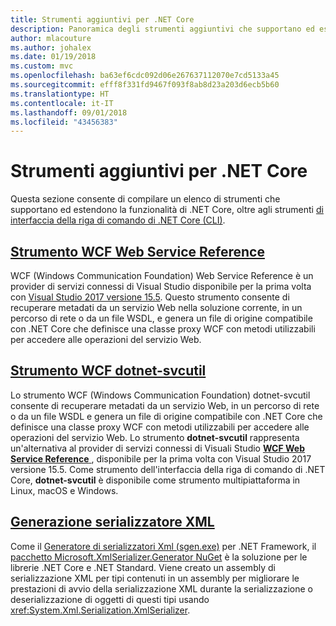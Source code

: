 ```yaml
---
title: Strumenti aggiuntivi per .NET Core
description: Panoramica degli strumenti aggiuntivi che supportano ed estendono la funzionalità di .NET Core.
author: mlacouture
ms.author: johalex
ms.date: 01/19/2018
ms.custom: mvc
ms.openlocfilehash: ba63ef6cdc092d06e267637112070e7cd5133a45
ms.sourcegitcommit: efff8f331fd9467f093f8ab8d23a203d6ecb5b60
ms.translationtype: HT
ms.contentlocale: it-IT
ms.lasthandoff: 09/01/2018
ms.locfileid: "43456383"
---
```

# <a name="net-core-additional-tools"></a>Strumenti aggiuntivi per .NET Core

Questa sezione consente di compilare un elenco di strumenti che supportano ed estendono la funzionalità di .NET Core, oltre agli strumenti [di interfaccia della riga di comando di .NET Core (CLI)](..\tools\index.md).

## <a name="wcf-web-service-reference-toolwcf-web-service-reference-guidemd"></a>[Strumento WCF Web Service Reference](wcf-web-service-reference-guide.md)

WCF (Windows Communication Foundation) Web Service Reference è un provider di servizi connessi di Visual Studio disponibile per la prima volta con [Visual Studio 2017 versione 15.5](https://visualstudio.microsoft.com/news/releasenotes/vs2017-relnotes#WCFTools). Questo strumento consente di recuperare metadati da un servizio Web nella soluzione corrente, in un percorso di rete o da un file WSDL, e genera un file di origine compatibile con .NET Core che definisce una classe proxy WCF con metodi utilizzabili per accedere alle operazioni del servizio Web.

## <a name="wcf-dotnet-svcutil-tooldotnet-svcutil-guidemd"></a>[Strumento WCF dotnet-svcutil](dotnet-svcutil-guide.md)

Lo strumento WCF (Windows Communication Foundation) dotnet-svcutil consente di recuperare metadati da un servizio Web, in un percorso di rete o da un file WSDL e genera un file di origine compatibile con .NET Core che definisce una classe proxy WCF con metodi utilizzabili per accedere alle operazioni del servizio Web. Lo strumento **dotnet-svcutil** rappresenta un'alternativa al provider di servizi connessi di Visuali Studio [ **WCF Web Service Reference** ](wcf-web-service-reference-guide.md), disponibile per la prima volta con Visual Studio 2017 versione 15.5. Come strumento dell'interfaccia della riga di comando di .NET Core, **dotnet-svcutil** è disponibile come strumento multipiattaforma in Linux, macOS e Windows.

## <a name="xml-serializer-generatorxml-serializer-generatormd"></a>[Generazione serializzatore XML](xml-serializer-generator.md)

Come il [Generatore di serializzatori Xml (sgen.exe)](../../standard/serialization/xml-serializer-generator-tool-sgen-exe.md) per .NET Framework, il [pacchetto Microsoft.XmlSerializer.Generator NuGet](https://www.nuget.org/packages/Microsoft.XmlSerializer.Generator) è la soluzione per le librerie .NET Core e .NET Standard. Viene creato un assembly di serializzazione XML per tipi contenuti in un assembly per migliorare le prestazioni di avvio della serializzazione XML durante la serializzazione o deserializzazione di oggetti di questi tipi usando <xref:System.Xml.Serialization.XmlSerializer>.